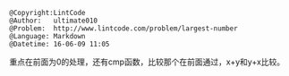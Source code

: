 ```
@Copyright:LintCode
@Author:   ultimate010
@Problem:  http://www.lintcode.com/problem/largest-number
@Language: Markdown
@Datetime: 16-06-09 11:05
```

重点在前面为0的处理，还有cmp函数，比较那个在前面通过，x+y和y+x比较。